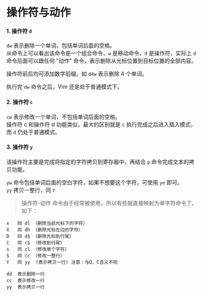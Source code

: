 # 操作符与动作

#### 1. 操作符 `d`  
`dw` 表示删除一个单词，包括单词后面的空格。  
从命令上可以看出该命令是一个组合命令，`w` 是移动命令，`d` 是操作符，实际上 `d` 命令后面可以跟任何 "动作" 命令，表示删除从光标位置到目标位置的全部内容。  

操作符前后均可添加数字前缀。如 `d4w` 表示删除 4 个单词。

执行完 `dw` 命令之后，Vim 还是处于普通模式下。


#### 2. 操作符 `c`  
`cw` 表示修改一个单词，不包括单词后面的空格。  
操作符 c 和操作符 d 功能类似，最大的区别就是 `c` 执行完成之后进入插入模式，而 `d` 仍处于普通模式。


#### 3. 操作符 `y`  
该操作符主要是完成将指定的字符拷贝到寄存器中，再结合 `p` 命令完成文本的拷贝功能。  

`yw` 命令包括单词后面的空白字符，如果不想要这个字符，可使用 `ye` 即可。  
`yy` 拷贝一整行，同 `Y`  


> 操作符-动作 命令由于经常被使用，所以有些就直接映射为单字符命令了。如下：

```
x   同 dl （删除当前光标下的字符）
X   同 dh （删除光标左边的字符）
D   同 d$ （删除光标到行尾）
C   同 c$ （修改到行尾）
s   同 cl （修改单个字符）
S   同 cc （修改一整行）
Y   同 yy  (表示拷贝一行) 注意：与D、C含义不同

dd  表示删除一行
cc  表示修改一行
yy  表示拷贝一行
```

